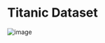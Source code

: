 # Titanic Dataset

![image](https://user-images.githubusercontent.com/94888819/181782517-46d30ed9-80db-4c66-98cf-bc67a0fe1177.jpeg)
